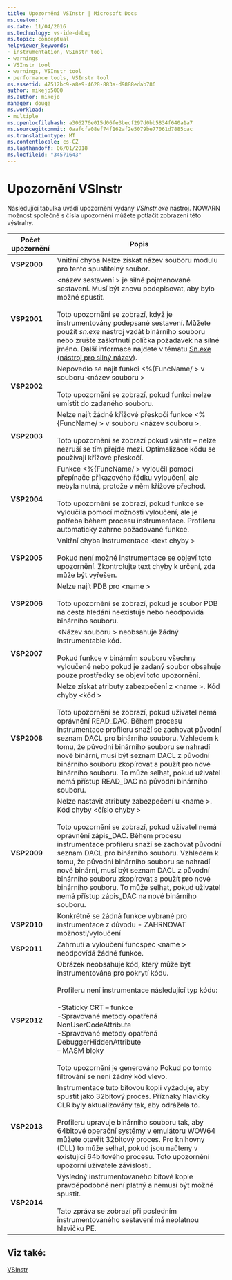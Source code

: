 ```yaml
---
title: Upozornění VSInstr | Microsoft Docs
ms.custom: ''
ms.date: 11/04/2016
ms.technology: vs-ide-debug
ms.topic: conceptual
helpviewer_keywords:
- instrumentation, VSInstr tool
- warnings
- VSInstr tool
- warnings, VSInstr tool
- performance tools, VSInstr tool
ms.assetid: 47512bc9-a8e9-4628-883a-d9888edab786
author: mikejo5000
ms.author: mikejo
manager: douge
ms.workload:
- multiple
ms.openlocfilehash: a306276e015d06fe3becf297d0bb5834f640a1a7
ms.sourcegitcommit: 0aafcfa08ef74f162af2e5079be77061d7885cac
ms.translationtype: MT
ms.contentlocale: cs-CZ
ms.lasthandoff: 06/01/2018
ms.locfileid: "34571643"
---
```

# <a name="vsinstr-warnings"></a>Upozornění VSInstr
Následující tabulka uvádí upozornění vydaný *VSInstr.exe* nástroj. NOWARN možnost společně s čísla upozornění můžete potlačit zobrazení této výstrahy.  
  
|Počet upozornění|Popis|  
|--------------------|-----------------|  
|**VSP2000**|Vnitřní chyba Nelze získat název souboru modulu pro tento spustitelný soubor.|  
|**VSP2001**|\<název sestavení > je silně pojmenované sestavení. Musí být znovu podepisovat, aby bylo možné spustit.<br /><br /> Toto upozornění se zobrazí, když je instrumentovány podepsané sestavení. Můžete použít *sn.exe* nástroj vzdát binárního souboru nebo zrušte zaškrtnutí políčka požadavek na silné jméno. Další informace najdete v tématu [Sn.exe (nástroj pro silný název)](/dotnet/framework/tools/sn-exe-strong-name-tool).|  
|**VSP2002**|Nepovedlo se najít funkci \<%{FuncName/ > v souboru \<název souboru ><br /><br /> Toto upozornění se zobrazí, pokud funkci nelze umístit do zadaného souboru.|  
|**VSP2003**|Nelze najít žádné křížové přeskočí funkce \<%{FuncName/ > v souboru \<název souboru >.<br /><br /> Toto upozornění se zobrazí pokud vsinstr – nelze nezruší se tím přejde mezi. Optimalizace kódu se používají křížové přeskočí.|  
|**VSP2004**|Funkce \<%{FuncName/ > vyloučil pomocí přepínače příkazového řádku vyloučení, ale nebyla nutná, protože v něm křížové přechod.<br /><br /> Toto upozornění se zobrazí, pokud funkce se vyloučila pomocí možnosti vyloučení, ale je potřeba během procesu instrumentace. Profileru automaticky zahrne požadované funkce.|  
|**VSP2005**|Vnitřní chyba instrumentace \<text chyby ><br /><br /> Pokud není možné instrumentace se objeví toto upozornění. Zkontrolujte text chyby k určení, zda může být vyřešen.|  
|**VSP2006**|Nelze najít PDB pro \<name ><br /><br /> Toto upozornění se zobrazí, pokud je soubor PDB na cesta hledání neexistuje nebo neodpovídá binárního souboru.|  
|**VSP2007**|\<Název souboru > neobsahuje žádný instrumentable kód.<br /><br /> Pokud funkce v binárním souboru všechny vyloučené nebo pokud je zadaný soubor obsahuje pouze prostředky se objeví toto upozornění.|  
|**VSP2008**|Nelze získat atributy zabezpečení z \<name >. Kód chyby \<kód ><br /><br /> Toto upozornění se zobrazí, pokud uživatel nemá oprávnění READ_DAC. Během procesu instrumentace profileru snaží se zachovat původní seznam DACL pro binárního souboru. Vzhledem k tomu, že původní binárního souboru se nahradí nové binární, musí být seznam DACL z původní binárního souboru zkopírovat a použít pro nové binárního souboru. To může selhat, pokud uživatel nemá přístup READ_DAC na původní binárního souboru.|  
|**VSP2009**|Nelze nastavit atributy zabezpečení u \<name >. Kód chyby \<číslo chyby ><br /><br /> Toto upozornění se zobrazí, pokud uživatel nemá oprávnění zápis_DAC. Během procesu instrumentace profileru snaží se zachovat původní seznam DACL pro binárního souboru. Vzhledem k tomu, že původní binárního souboru se nahradí nové binární, musí být seznam DACL z původní binárního souboru zkopírovat a použít pro nové binárního souboru. To může selhat, pokud uživatel nemá přístup zápis_DAC na nové binárního souboru.|  
|**VSP2010**|Konkrétně se žádná funkce vybrané pro instrumentace z důvodu - ZAHRNOVAT možnosti/vyloučení|  
|**VSP2011**|Zahrnutí a vyloučení funcspec \<name > neodpovídá žádné funkce.|  
|**VSP2012**|Obrázek neobsahuje kód, který může být instrumentována pro pokrytí kódu.<br /><br /> Profileru není instrumentace následující typ kódu:<br /><br /> -Statický CRT – funkce<br />-Spravované metody opatřená NonUserCodeAttribute<br />-Spravované metody opatřená DebuggerHiddenAttribute<br />– MASM bloky<br /><br /> Toto upozornění je generováno Pokud po tomto filtrování se není žádný kód vlevo.|  
|**VSP2013**|Instrumentace tuto bitovou kopii vyžaduje, aby spustit jako 32bitový proces. Příznaky hlavičky CLR byly aktualizovány tak, aby odrážela to.<br /><br /> Profileru upravuje binárního souboru tak, aby 64bitové operační systémy v emulátoru WOW64 můžete otevřít 32bitový proces. Pro knihovny (DLL) to může selhat, pokud jsou načteny v existující 64bitového procesu. Toto upozornění upozorní uživatele závislosti.|  
|**VSP2014**|Výsledný instrumentovaného bitové kopie pravděpodobně není platný a nemusí být možné spustit.<br /><br /> Tato zpráva se zobrazí při posledním instrumentovaného sestavení má neplatnou hlavičku PE.|  
  
## <a name="see-also"></a>Viz také:  
 [VSInstr](../profiling/vsinstr.md)